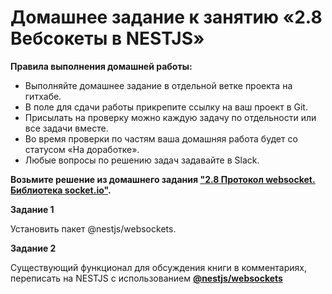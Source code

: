 # Домашнее задание к занятию «2.8 Вебсокеты в NESTJS»

**Правила выполнения домашней работы:**
* Выполняйте домашнее задание в отдельной ветке проекта на гитхабе.
* В поле для сдачи работы прикрепите ссылку на ваш проект в Git.
* Присылать на проверку можно каждую задачу по отдельности или все задачи вместе.
* Во время проверки по частям ваша домашняя работа будет со статусом «На доработке».
* Любые вопросы по решению задач задавайте в Slack.

**Возьмите решение из домашнего задания ["2.8 Протокол websocket. Библиотека socket.io"](https://github.com/netology-code/ndse-homeworks/tree/master/013-websocket).**

**Задание 1**

Установить пакет @nestjs/websockets.

**Задание 2**

Существующий функционал для обсуждения книги в комментариях, переписать на NESTJS с использованием [**@nestjs/websockets**](https://docs.nestjs.com/websockets/gateways)

